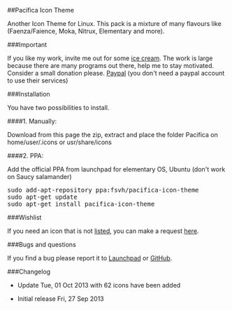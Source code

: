 ##Pacifica Icon Theme

Another Icon Theme for Linux. This pack is a mixture of many flavours like (Faenza/Faience, Moka, Nitrux, Elementary and more).

###Important

If you like my work, invite me out for some [ice cream](https://www.paypal.com/cgi-bin/webscr?cmd=_s-xclick&hosted_button_id=DZE89Z9SE5QSC). The work is large because there are many programs out there, help me to stay motivated. Consider a small donation please. [Paypal](https://www.paypal.com/cgi-bin/webscr?cmd=_s-xclick&hosted_button_id=DZE89Z9SE5QSC) (you don't need a paypal account to use their services)

###Installation

You have two possibilities to install.

####1. Manually:

Download from this page the zip, extract and place the folder Pacifica on home/user/.icons or usr/share/icons

####2. PPA:

Add the official PPA from launchpad for elementary OS, Ubuntu (don't work on Saucy salamander)

<pre>
sudo add-apt-repository ppa:fsvh/pacifica-icon-theme
sudo apt-get update
sudo apt-get install pacifica-icon-theme
</pre>

###Wishlist

If you need an icon that is not [listed](https://github.com/fsvh/pacifica-icon-theme/blob/master/Apps-and-programs-supported), you can make a request [here](https://docs.google.com/forms/d/1dSRER1NKmYgh4YPBgd_Y96uGg6KMHZpozP9hSf3yE_w/viewform#start=invite).

###Bugs and questions

If you find a bug please report it to [Launchpad](https://launchpad.net/~fsvh/+archive/pacifica-icon-theme) or [GitHub](https://github.com/fsvh/pacifica-icon-theme).

###Changelog

  * Update Tue, 01 Oct 2013 with 62 icons have been added

  * Initial release Fri, 27 Sep 2013


